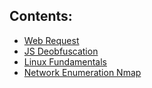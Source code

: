 ## Contents:
- [Web Request]()
- [JS Deobfuscation]()
- [Linux Fundamentals]()
- [Network Enumeration Nmap]()
